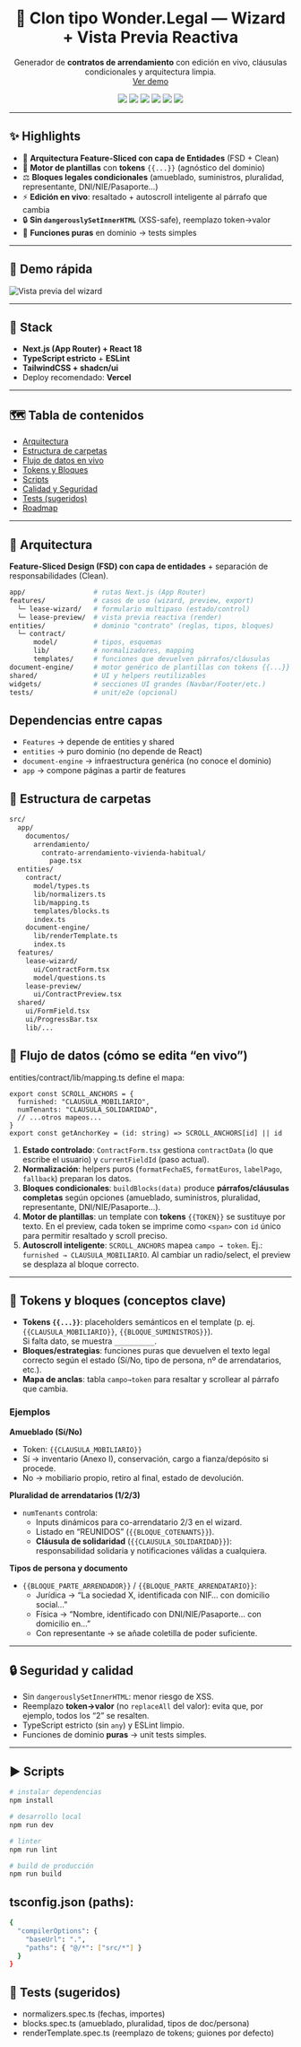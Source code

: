 <!-- PROJECT LOGO -->
<p align="center">
  <h1 align="center">🧩 Clon tipo Wonder.Legal — Wizard + Vista Previa Reactiva</h1>
  <p align="center">
    Generador de <b>contratos de arrendamiento</b> con edición en vivo, cláusulas condicionales y arquitectura limpia.
    <br />
    <a href="https://wonder-clon.vercel.app">Ver demo</a>
    
  </p>
  <p align="center">
    <img src="https://img.shields.io/badge/Next.js-App%20Router-000000?logo=nextdotjs" />
    <img src="https://img.shields.io/badge/TypeScript-Strict-3178C6?logo=typescript&logoColor=white" />
    <img src="https://img.shields.io/badge/Tailwind-CSS-38BDF8?logo=tailwindcss&logoColor=white" />
    <img src="https://img.shields.io/badge/shadcn-ui-000" />
    <img src="https://img.shields.io/badge/Deployed%20on-Vercel-000000?logo=vercel" />
    <img src="https://img.shields.io/badge/License-MIT-green" />
  </p>
</p>

---

## ✨ Highlights

- 🧠 **Arquitectura Feature-Sliced con capa de Entidades** (FSD + Clean)
- 🧵 **Motor de plantillas** con **tokens** `{{...}}` (agnóstico del dominio)
- ⚖️ **Bloques legales condicionales** (amueblado, suministros, pluralidad, representante, DNI/NIE/Pasaporte…)
- ⚡ **Edición en vivo**: resaltado + autoscroll inteligente al párrafo que cambia
- 🔒 **Sin `dangerouslySetInnerHTML`** (XSS-safe), reemplazo token→valor
- 🧪 **Funciones puras** en dominio → tests simples

---

## 📸 Demo rápida

>
![Vista previa del wizard](./public/img/preview_md.png)

---

## 🧰 Stack

- **Next.js (App Router) + React 18**
- **TypeScript estricto** + **ESLint**
- **TailwindCSS + shadcn/ui**
- Deploy recomendado: **Vercel**

---

## 🗺️ Tabla de contenidos

- [Arquitectura](#-arquitectura)
- [Estructura de carpetas](#-estructura-de-carpetas)
- [Flujo de datos en vivo](#-flujo-de-datos-en-vivo)
- [Tokens y Bloques](#-tokens-y-bloques)
- [Scripts](#-scripts)
- [Calidad y Seguridad](#-calidad-y-seguridad)
- [Tests (sugeridos)](#-tests-sugeridos)
- [Roadmap](#-roadmap)

---

## 🧱 Arquitectura

**Feature-Sliced Design (FSD) con capa de entidades** + separación de responsabilidades (Clean).

```bash
app/                 # rutas Next.js (App Router)
features/            # casos de uso (wizard, preview, export)
  └─ lease-wizard/   # formulario multipaso (estado/control)
  └─ lease-preview/  # vista previa reactiva (render)
entities/            # dominio "contrato" (reglas, tipos, bloques)
  └─ contract/
      model/         # tipos, esquemas
      lib/           # normalizadores, mapping
      templates/     # funciones que devuelven párrafos/cláusulas
document-engine/     # motor genérico de plantillas con tokens {{...}}
shared/              # UI y helpers reutilizables
widgets/             # secciones UI grandes (Navbar/Footer/etc.)
tests/               # unit/e2e (opcional)
```

## Dependencias entre capas

- `Features` → depende de entities y shared
- `entities` → puro dominio (no depende de React)
- `document-engine` → infraestructura genérica (no conoce el dominio)
- `app` → compone páginas a partir de features


## 📁 Estructura de carpetas

```bash
src/
  app/
    documentos/
      arrendamiento/
        contrato-arrendamiento-vivienda-habitual/
          page.tsx
  entities/
    contract/
      model/types.ts
      lib/normalizers.ts
      lib/mapping.ts
      templates/blocks.ts
      index.ts
    document-engine/
      lib/renderTemplate.ts
      index.ts
  features/
    lease-wizard/
      ui/ContractForm.tsx
      model/questions.ts
    lease-preview/
      ui/ContractPreview.tsx
  shared/
    ui/FormField.tsx
    ui/ProgressBar.tsx
    lib/...
```

## 🔄 Flujo de datos (cómo se edita “en vivo”)

entities/contract/lib/mapping.ts define el mapa:

```
export const SCROLL_ANCHORS = {
  furnished: "CLAUSULA_MOBILIARIO",
  numTenants: "CLAUSULA_SOLIDARIDAD",
  // ...otros mapeos...
}
export const getAnchorKey = (id: string) => SCROLL_ANCHORS[id] || id

```


1. **Estado controlado**: `ContractForm.tsx` gestiona `contractData` (lo que escribe el usuario) y `currentFieldId` (paso actual).
2. **Normalización**: helpers puros (`formatFechaES`, `formatEuros`, `labelPago`, `fallback`) preparan los datos.
3. **Bloques condicionales**: `buildBlocks(data)` produce **párrafos/cláusulas completas** según opciones (amueblado, suministros, pluralidad, representante, DNI/NIE/Pasaporte…).
4. **Motor de plantillas**: un template con **tokens** `{{TOKEN}}` se sustituye por texto. En el preview, cada token se imprime como `<span>` con `id` único para permitir resaltado y scroll preciso.
5. **Autoscroll inteligente**: `SCROLL_ANCHORS` mapea `campo → token`. Ej.: `furnished → CLAUSULA_MOBILIARIO`. Al cambiar un radio/select, el preview se desplaza al bloque correcto.

---

## 🧱 Tokens y bloques (conceptos clave)

- **Tokens `{{...}}`**: placeholders semánticos en el template (p. ej. `{{CLAUSULA_MOBILIARIO}}`, `{{BLOQUE_SUMINISTROS}}`).  
  Si falta dato, se muestra `__________`.
- **Bloques/estrategias**: funciones puras que devuelven el texto legal correcto según el estado (Sí/No, tipo de persona, nº de arrendatarios, etc.).
- **Mapa de anclas**: tabla `campo→token` para resaltar y scrollear al párrafo que cambia.

### Ejemplos

**Amueblado (Sí/No)**
- Token: `{{CLAUSULA_MOBILIARIO}}`
- Sí → inventario (Anexo I), conservación, cargo a fianza/depósito si procede.  
- No → mobiliario propio, retiro al final, estado de devolución.

**Pluralidad de arrendatarios (1/2/3)**
- `numTenants` controla:
  - Inputs dinámicos para co-arrendatario 2/3 en el wizard.
  - Listado en “REUNIDOS” (`{{BLOQUE_COTENANTS}}`).
  - **Cláusula de solidaridad** (`{{CLAUSULA_SOLIDARIDAD}}`): responsabilidad solidaria y notificaciones válidas a cualquiera.

**Tipos de persona y documento**
- `{{BLOQUE_PARTE_ARRENDADOR}}` / `{{BLOQUE_PARTE_ARRENDATARIO}}`:
  - Jurídica → “La sociedad X, identificada con NIF… con domicilio social…”
  - Física → “Nombre, identificado con DNI/NIE/Pasaporte… con domicilio en…”
  - Con representante → se añade coletilla de poder suficiente.

---

## 🔒 Seguridad y calidad

- Sin `dangerouslySetInnerHTML`: menor riesgo de XSS.
- Reemplazo **token→valor** (no `replaceAll` del valor): evita que, por ejemplo, todos los “2” se resalten.
- TypeScript estricto (sin `any`) y ESLint limpio.
- Funciones de dominio **puras** → unit tests simples.

---

## ▶️ Scripts

```bash
# instalar dependencias
npm install

# desarrollo local
npm run dev

# linter
npm run lint

# build de producción
npm run build
```


## tsconfig.json (paths):

```bash
{
  "compilerOptions": {
    "baseUrl": ".",
    "paths": { "@/*": ["src/*"] }
  }
}

```

## 🧪 Tests (sugeridos)

- normalizers.spec.ts (fechas, importes)
- blocks.spec.ts (amueblado, pluralidad, tipos de doc/persona)
- renderTemplate.spec.ts (reemplazo de tokens; guiones por defecto)

